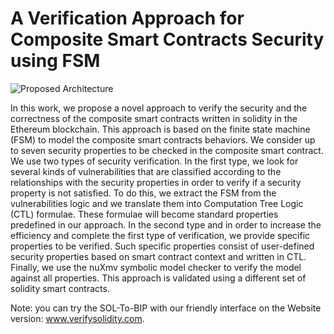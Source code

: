 # A Verification Approach for Composite Smart Contracts Security using FSM
![Proposed Architecture](https://user-images.githubusercontent.com/79995136/177814402-9137507e-4589-44b2-8e6c-97ea9ea7cdaf.png)

In this work, we propose a novel approach to verify the security and the correctness of the composite smart contracts written in solidity in the Ethereum blockchain. This approach is based on the finite state machine (FSM) to model the composite smart contracts behaviors. We consider up to seven security properties to be checked in the composite smart contract. We use two types of security verification. In the first type, we look for several kinds of vulnerabilities that are classified according to the relationships with the security properties in order to verify if a security property is not satisfied. To do this, we extract the FSM from the vulnerabilities logic and we translate them into Computation Tree Logic (CTL) formulae. These formulae will become standard properties predefined in our approach. In the second type and in order to increase the efficiency and complete the first type of verification, we provide specific properties to be verified. Such specific properties  consist of user-defined security properties based on smart contract context and written in CTL. Finally, we use the nuXmv symbolic model checker to verify the model against all properties. This approach is validated using a different set of solidity smart contracts.

Note: you can try the SOL-To-BIP with our friendly interface on the Website version: www.verifysolidity.com.
